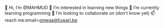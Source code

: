 👋 Hi, I’m @MAHMUD
👀 I’m interested in learning new things
🌱 I’m currently learning programming
💞️ I’m looking to collaborate on (don't know yet)
📫 reach me:email=omega@fuwari.be
